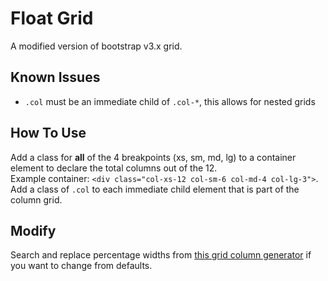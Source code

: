 # Float Grid
A modified version of bootstrap v3.x grid.

## Known Issues
* `.col` must be an immediate child of `.col-*`, this allows for nested grids

## How To Use
Add a class for **all** of the 4 breakpoints (xs, sm, md, lg) to a container element to declare the total columns out of the 12.<br />
Example container: `<div class="col-xs-12 col-sm-6 col-md-4 col-lg-3">`.<br />
Add a class of `.col` to each immediate child element that is part of the column grid.

## Modify
Search and replace percentage widths from [this grid column generator](http://thestizmedia.com/grid-column-generator/) if you want to change from defaults.
